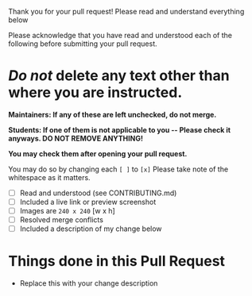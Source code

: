 Thank you for your pull request! Please read and understand everything below

Please acknowledge that you have read and understood each of the following before submitting your pull request.

# _Do not_ delete any text other than where you are instructed.


**Maintainers: If any of these are left unchecked, do not merge.**

**Students: If one of them is not applicable to you -- Please check it anyways. DO NOT REMOVE ANYTHING!**

**You may check them after opening your pull request.**

You may do so by changing each `[ ]` to `[x]` Please take note of the whitespace as it matters.

- [ ] Read and understood (see CONTRIBUTING.md)
- [ ] Included a live link or preview screenshot
- [ ] Images are `240 x 240` [w x h]
- [ ] Resolved merge conflicts
- [ ] Included a description of my change below

# Things done in this Pull Request

- Replace this with your change description
